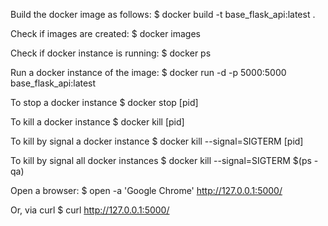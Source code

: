 Build the docker image as follows:
$ docker build -t base_flask_api:latest .

Check if images are created:
$ docker images

Check if docker instance is running:
$ docker ps

Run a docker instance of the image:
$ docker run -d -p 5000:5000 base_flask_api:latest

To stop a docker instance
$ docker stop [pid]

To kill a docker instance
$ docker kill [pid]

To kill by signal a docker instance
$ docker kill --signal=SIGTERM [pid]

To kill by signal all docker instances
$ docker kill --signal=SIGTERM $(ps -qa)

Open a browser:
$ open -a 'Google Chrome' http://127.0.0.1:5000/

Or, via curl
$ curl http://127.0.0.1:5000/
